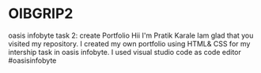 # OIBGRIP2
oasis infobyte task 2: create Portfolio
Hii I'm Pratik Karale Iam glad that you visited my repository.
I created my own portfolio using HTML& CSS for my intership task in oasis infobyte.
I used visual studio code as code editor
#oasisinfobyte

